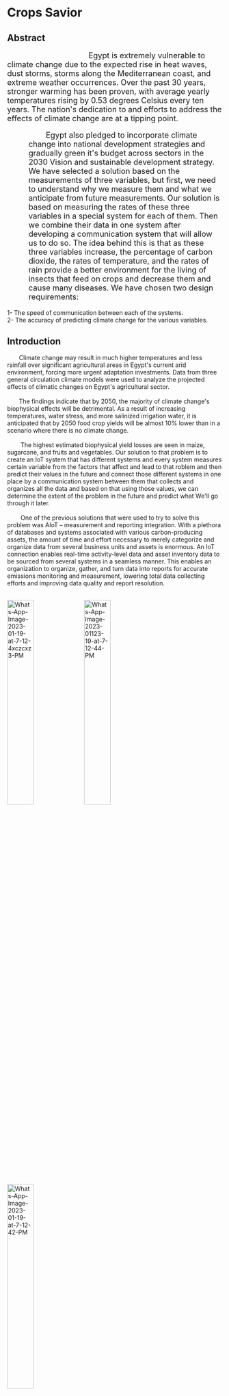 # Crops Savior
<h2> Abstract</h2>
<p style="font-size: 18px; text-indent: 150px;">
           &nbsp; &nbsp; &nbsp; &nbsp;  Egypt is extremely vulnerable to climate change due to the expected rise in heat waves, dust storms, storms along the Mediterranean coast, and extreme weather occurrences. Over the past 30 years, stronger warming has been proven, with average yearly temperatures rising by 0.53 degrees Celsius every ten years. The nation's dedication to and efforts to address the effects of climate change are at a tipping point.
        </p>
        <p style="font-size: 18px; margin-left: 50px;">
       &nbsp; &nbsp; &nbsp; &nbsp;       Egypt also pledged to incorporate climate change into national development strategies and gradually green it's budget across sectors in the 2030 Vision and sustainable development strategy. We have selected a solution based on the measurements of three variables, but first, we need to understand why we measure them and what we anticipate from future measurements. Our solution is based on measuring the rates of these three variables in a special system for each of them. Then we combine their data in one system after developing a communication system that will allow us to do so. The idea behind this is that as these three variables increase, the percentage of carbon dioxide, the rates of temperature, and the rates of rain provide a better environment for the living of insects that feed on crops and decrease them and cause many diseases. We have chosen two design requirements: 
        </p>
 
  1- The speed of communication between each of the systems.<br>
  2- The accuracy of predicting climate change for the various variables.

<h2>Introduction</h2>
 &nbsp; &nbsp; &nbsp; &nbsp;Climate change may result in much higher temperatures and less rainfall over significant agricultural areas in Egypt's current arid environment, forcing more urgent adaptation investments. Data from three general circulation climate models were used to analyze the projected effects of climatic changes on Egypt's agricultural sector.<br><br>
 &nbsp; &nbsp; &nbsp; &nbsp;The findings indicate that by 2050, the majority of climate change's biophysical effects will be detrimental. As a result of increasing temperatures, water stress, and more salinized irrigation water, it is anticipated that by 2050 food crop yields will be almost 10% lower than in a scenario where there is no climate change.<br><br>
 &nbsp; &nbsp; &nbsp; &nbsp;  The highest estimated biophysical yield losses are seen in maize, sugarcane, and fruits and vegetables. Our solution to that problem is to create an IoT system that has different systems and every system measures certain variable from the factors that affect and lead to that roblem and then predict their values in the future and connect those different systems in one place by a communication system between them that collects and organizes all the data and based on that using those values, we can determine the extent of the problem in the future and predict what We'll go through it later.<br><br>
 &nbsp; &nbsp; &nbsp; &nbsp;  One of the previous solutions that were used to try to solve this problem was AIoT – measurement and reporting integration. With a plethora of databases and systems associated with various carbon-producing assets, the amount of time and effort necessary to merely categorize and organize data from several business units and assets is enormous. An IoT connection enables real-time activity-level data and asset inventory data to be sourced from several systems in a seamless manner. This enables an organization to organize, gather, and turn data into reports for accurate emissions monitoring and measurement, lowering total data collecting efforts and improving data quality and report resolution.<br><br>
 
<a href="https://ibb.co/pjrk83d"><img src="https://i.ibb.co/v4vMGJk/Whats-App-Image-2023-01-19-at-7-12-4xczcxz3-PM.jpg" alt="Whats-App-Image-2023-01-19-at-7-12-4xczcxz3-PM" border="0" height="35%" width="35%"></a>
<a href="https://ibb.co/x1SjMz0"><img src="https://i.ibb.co/m9CqHhw/Whats-App-Image-2023-01123-19-at-7-12-44-PM.jpg" alt="Whats-App-Image-2023-01123-19-at-7-12-44-PM" border="0" height="35%" width="35%"></a>
<a href="https://ibb.co/stqB7qL"><img src="https://i.ibb.co/KmW1nWC/Whats-App-Image-2023-01-19-at-7-12-42-PM.jpg" alt="Whats-App-Image-2023-01-19-at-7-12-42-PM" border="0" height="35%" width="35%"></a>
